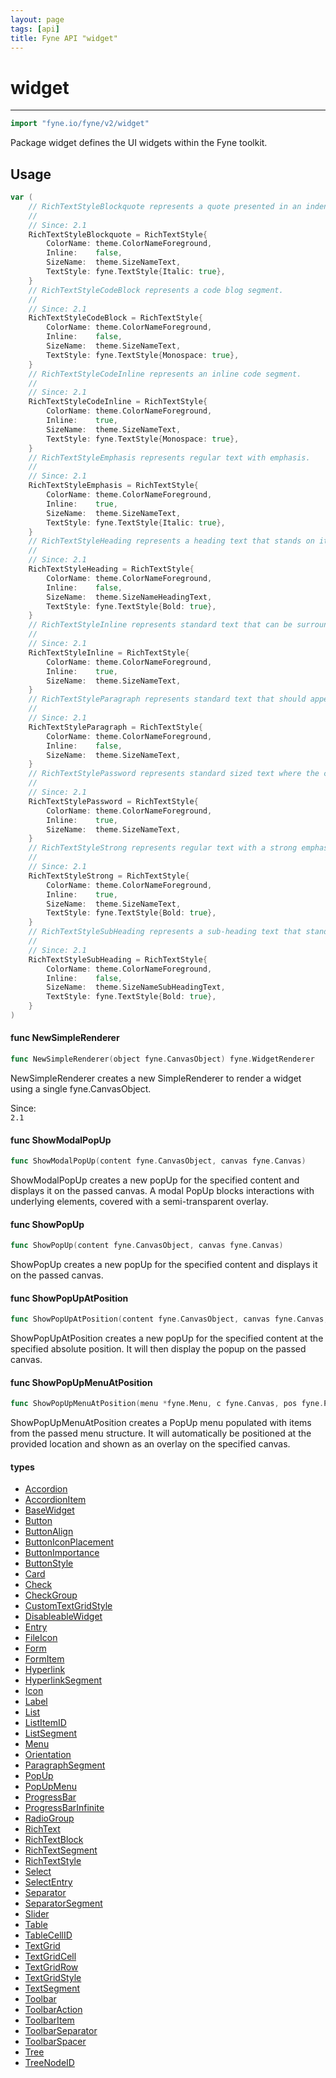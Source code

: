 ```yaml
---
layout: page
tags: [api]
title: Fyne API "widget"
---
```


# widget
---
```go
import "fyne.io/fyne/v2/widget"
```

Package widget defines the UI widgets within the Fyne toolkit.

## Usage

```go
var (
	// RichTextStyleBlockquote represents a quote presented in an indented block.
	//
	// Since: 2.1
	RichTextStyleBlockquote = RichTextStyle{
		ColorName: theme.ColorNameForeground,
		Inline:    false,
		SizeName:  theme.SizeNameText,
		TextStyle: fyne.TextStyle{Italic: true},
	}
	// RichTextStyleCodeBlock represents a code blog segment.
	//
	// Since: 2.1
	RichTextStyleCodeBlock = RichTextStyle{
		ColorName: theme.ColorNameForeground,
		Inline:    false,
		SizeName:  theme.SizeNameText,
		TextStyle: fyne.TextStyle{Monospace: true},
	}
	// RichTextStyleCodeInline represents an inline code segment.
	//
	// Since: 2.1
	RichTextStyleCodeInline = RichTextStyle{
		ColorName: theme.ColorNameForeground,
		Inline:    true,
		SizeName:  theme.SizeNameText,
		TextStyle: fyne.TextStyle{Monospace: true},
	}
	// RichTextStyleEmphasis represents regular text with emphasis.
	//
	// Since: 2.1
	RichTextStyleEmphasis = RichTextStyle{
		ColorName: theme.ColorNameForeground,
		Inline:    true,
		SizeName:  theme.SizeNameText,
		TextStyle: fyne.TextStyle{Italic: true},
	}
	// RichTextStyleHeading represents a heading text that stands on its own line.
	//
	// Since: 2.1
	RichTextStyleHeading = RichTextStyle{
		ColorName: theme.ColorNameForeground,
		Inline:    false,
		SizeName:  theme.SizeNameHeadingText,
		TextStyle: fyne.TextStyle{Bold: true},
	}
	// RichTextStyleInline represents standard text that can be surrounded by other elements.
	//
	// Since: 2.1
	RichTextStyleInline = RichTextStyle{
		ColorName: theme.ColorNameForeground,
		Inline:    true,
		SizeName:  theme.SizeNameText,
	}
	// RichTextStyleParagraph represents standard text that should appear separate from other text.
	//
	// Since: 2.1
	RichTextStyleParagraph = RichTextStyle{
		ColorName: theme.ColorNameForeground,
		Inline:    false,
		SizeName:  theme.SizeNameText,
	}
	// RichTextStylePassword represents standard sized text where the characters are obscured.
	//
	// Since: 2.1
	RichTextStylePassword = RichTextStyle{
		ColorName: theme.ColorNameForeground,
		Inline:    true,
		SizeName:  theme.SizeNameText,
	}
	// RichTextStyleStrong represents regular text with a strong emphasis.
	//
	// Since: 2.1
	RichTextStyleStrong = RichTextStyle{
		ColorName: theme.ColorNameForeground,
		Inline:    true,
		SizeName:  theme.SizeNameText,
		TextStyle: fyne.TextStyle{Bold: true},
	}
	// RichTextStyleSubHeading represents a sub-heading text that stands on its own line.
	//
	// Since: 2.1
	RichTextStyleSubHeading = RichTextStyle{
		ColorName: theme.ColorNameForeground,
		Inline:    false,
		SizeName:  theme.SizeNameSubHeadingText,
		TextStyle: fyne.TextStyle{Bold: true},
	}
)
```

#### func  NewSimpleRenderer

```go
func NewSimpleRenderer(object fyne.CanvasObject) fyne.WidgetRenderer
```
NewSimpleRenderer creates a new SimpleRenderer to render a widget using a single fyne.CanvasObject.


<div class="since">Since: <code>
2.1</code></div>

#### func  ShowModalPopUp

```go
func ShowModalPopUp(content fyne.CanvasObject, canvas fyne.Canvas)
```
ShowModalPopUp creates a new popUp for the specified content and displays it on the passed canvas. A modal PopUp blocks interactions with underlying elements, covered with a semi-transparent overlay.

#### func  ShowPopUp

```go
func ShowPopUp(content fyne.CanvasObject, canvas fyne.Canvas)
```
ShowPopUp creates a new popUp for the specified content and displays it on the passed canvas.

#### func  ShowPopUpAtPosition

```go
func ShowPopUpAtPosition(content fyne.CanvasObject, canvas fyne.Canvas, pos fyne.Position)
```
ShowPopUpAtPosition creates a new popUp for the specified content at the specified absolute position. It will then display the popup on the passed canvas.

#### func  ShowPopUpMenuAtPosition

```go
func ShowPopUpMenuAtPosition(menu *fyne.Menu, c fyne.Canvas, pos fyne.Position)
```
ShowPopUpMenuAtPosition creates a PopUp menu populated with items from the passed menu structure. It will automatically be positioned at the provided location and shown as an overlay on the specified canvas.

#### types

 * [Accordion](accordion.html)
 * [AccordionItem](accordionitem.html)
 * [BaseWidget](basewidget.html)
 * [Button](button.html)
 * [ButtonAlign](buttonalign.html)
 * [ButtonIconPlacement](buttoniconplacement.html)
 * [ButtonImportance](buttonimportance.html)
 * [ButtonStyle](buttonstyle.html)
 * [Card](card.html)
 * [Check](check.html)
 * [CheckGroup](checkgroup.html)
 * [CustomTextGridStyle](customtextgridstyle.html)
 * [DisableableWidget](disableablewidget.html)
 * [Entry](entry.html)
 * [FileIcon](fileicon.html)
 * [Form](form.html)
 * [FormItem](formitem.html)
 * [Hyperlink](hyperlink.html)
 * [HyperlinkSegment](hyperlinksegment.html)
 * [Icon](icon.html)
 * [Label](label.html)
 * [List](list.html)
 * [ListItemID](listitemid.html)
 * [ListSegment](listsegment.html)
 * [Menu](menu.html)
 * [Orientation](orientation.html)
 * [ParagraphSegment](paragraphsegment.html)
 * [PopUp](popup.html)
 * [PopUpMenu](popupmenu.html)
 * [ProgressBar](progressbar.html)
 * [ProgressBarInfinite](progressbarinfinite.html)
 * [RadioGroup](radiogroup.html)
 * [RichText](richtext.html)
 * [RichTextBlock](richtextblock.html)
 * [RichTextSegment](richtextsegment.html)
 * [RichTextStyle](richtextstyle.html)
 * [Select](select.html)
 * [SelectEntry](selectentry.html)
 * [Separator](separator.html)
 * [SeparatorSegment](separatorsegment.html)
 * [Slider](slider.html)
 * [Table](table.html)
 * [TableCellID](tablecellid.html)
 * [TextGrid](textgrid.html)
 * [TextGridCell](textgridcell.html)
 * [TextGridRow](textgridrow.html)
 * [TextGridStyle](textgridstyle.html)
 * [TextSegment](textsegment.html)
 * [Toolbar](toolbar.html)
 * [ToolbarAction](toolbaraction.html)
 * [ToolbarItem](toolbaritem.html)
 * [ToolbarSeparator](toolbarseparator.html)
 * [ToolbarSpacer](toolbarspacer.html)
 * [Tree](tree.html)
 * [TreeNodeID](treenodeid.html)
